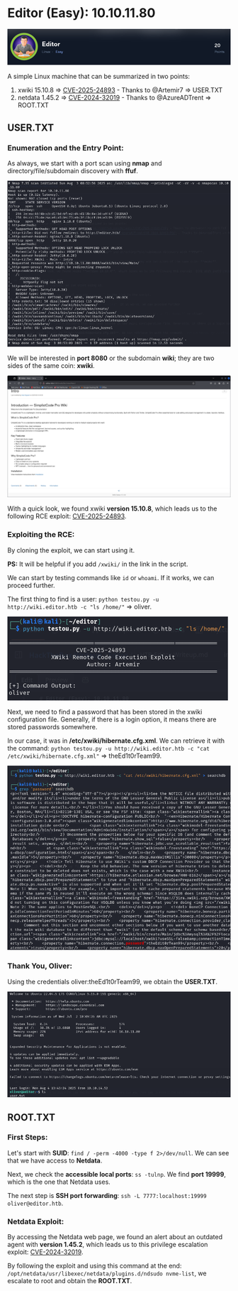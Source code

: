 # Editor (Easy): 10.10.11.80
![Icon](Images/editoricon.png)

A simple Linux machine that can be summarized in two points:
1. xwiki 15.10.8 => [CVE-2025-24893](https://github.com/Artemir7/CVE-2025-24893-EXP) - Thanks to @Artemir7 => USER.TXT
2. netdata 1.45.2 => [CVE-2024-32019](https://github.com/AzureADTrent/CVE-2024-32019-POC) - Thanks to @AzureADTrent => ROOT.TXT

## USER.TXT
### Enumeration and the Entry Point:
As always, we start with a port scan using **nmap** and directory/file/subdomain discovery with **ffuf**.

![nmap](Images/nmap.png)

We will be interested in **port 8080** or the subdomain **wiki**; they are two sides of the same coin: **xwiki**.

![xwiki](Images/xwiki.png)

With a quick look, we found xwiki **version 15.10.8**, which leads us to the following RCE exploit: [CVE-2025-24893](https://github.com/Artemir7/CVE-2025-24893-EXP).

### Exploiting the RCE:
By cloning the exploit, we can start using it.

**PS:** It will be helpful if you add `/xwiki/` in the link in the script.

We can start by testing commands like `id` or `whoami`. If it works, we can proceed further.

The first thing to find is a user: `python testou.py -u http://wiki.editor.htb -c "ls /home/"` => oliver.

![rceuser](Images/rceuser.png)

Next, we need to find a password that has been stored in the xwiki configuration file. Generally, if there is a login option, it means there are stored passwords somewhere.

In our case, it was in **/etc/xwiki/hibernate.cfg.xml**. We can retrieve it with the command: `python testou.py -u http://wiki.editor.htb -c "cat /etc/xwiki/hibernate.cfg.xml"` => theEd1t0rTeam99.

![rcepass](Images/rcepass.png)

### Thank You, Oliver:
Using the credentials oliver:theEd1t0rTeam99, we obtain the **USER.TXT**.

![usertxt](Images/usertxt.png)

## ROOT.TXT
### First Steps:
Let's start with **SUID**: `find / -perm -4000 -type f 2>/dev/null`. We can see that we have access to **Netdata**.

Next, we check the **accessible local ports**: `ss -tulnp`. We find **port 19999**, which is the one that Netdata uses.

The next step is **SSH port forwarding**: `ssh -L 7777:localhost:19999 oliver@editor.htb`.

### Netdata Exploit:
By accessing the Netdata web page, we found an alert about an outdated agent with **version 1.45.2**, which leads us to this privilege escalation exploit: [CVE-2024-32019](https://github.com/AzureADTrent/CVE-2024-32019-POC).

By following the exploit and using this command at the end: `/opt/netdata/usr/libexec/netdata/plugins.d/ndsudo nvme-list`, we escalate to root and obtain the **ROOT.TXT**.
